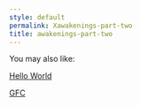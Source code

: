```yaml
---
style: default
permalink: Xawakenings-part-two
title: awakenings-part-two
---
```

You may also like:

[Hello World](http://scp-wiki.net/hello-world)

[GFC](http://scp-wiki.net/gfc)
